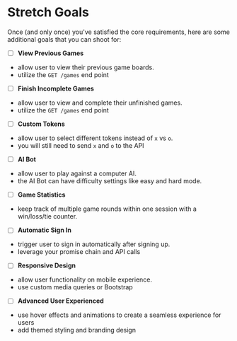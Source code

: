 # Stretch Goals

Once (and only once) you've satisfied the core requirements, here are some
additional goals that you can shoot for:

-[ ] **View Previous Games**
- allow user to view their previous game boards.
- utilize the `GET /games` end point


-[ ] **Finish Incomplete Games**
- allow user to view and complete their unfinished games.
- utilize the `GET /games` end point


-[ ] **Custom Tokens**
- allow user to select different tokens instead of `x` vs `o`.
- you will still need to send `x` and `o` to the API


-[ ] **AI Bot**
- allow user to play against a computer AI.
- the AI Bot can have difficulty settings like easy and hard mode.


-[ ] **Game Statistics**
- keep track of multiple game rounds within one session with a win/loss/tie counter.


-[ ] **Automatic Sign In**
- trigger user to sign in automatically after signing up.
- leverage your promise chain and API calls


-[ ] **Responsive Design**
- allow user functionality on mobile experience.
- use custom media queries or Bootstrap


-[ ] **Advanced User Experienced**
- use hover effects and animations to create a seamless experience for users
- add themed styling and branding design
